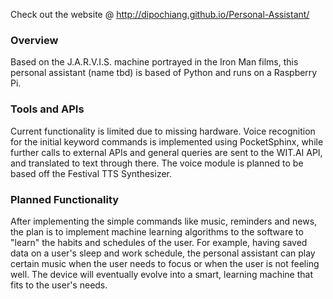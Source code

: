 Check out the website @ http://dipochiang.github.io/Personal-Assistant/

### Overview
Based on the J.A.R.V.I.S. machine portrayed in the Iron Man films, this personal assistant (name tbd) is based of Python and runs on a Raspberry Pi.

### Tools and APIs
Current functionality is limited due to missing hardware. Voice recognition for the initial keyword commands is implemented using PocketSphinx, while further calls to external APIs and general queries are sent to the WIT.AI API, and translated to text through there. The voice module is planned to be based off the Festival TTS Synthesizer.  

### Planned Functionality
After implementing the simple commands like music, reminders and news, the plan is to implement machine learning algorithms to  the software to "learn" the habits and schedules of the user. For example, having saved data on a user's sleep and work schedule, the personal assistant can play certain music when the user needs to focus or when the user is not feeling well. The device will eventually evolve into a smart, learning machine that fits to the user's needs. 
